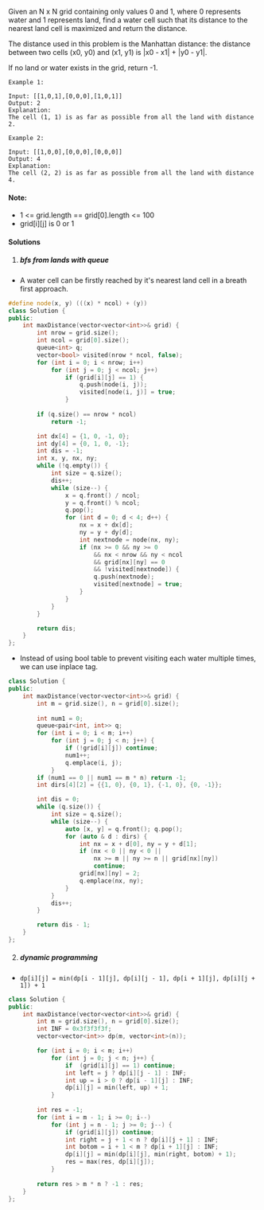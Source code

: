 Given an N x N grid containing only values 0 and 1, where 0 represents water and 1 represents land, find a water cell such that its distance to the nearest land cell is maximized and return the distance.

The distance used in this problem is the Manhattan distance: the distance between two cells (x0, y0) and (x1, y1) is |x0 - x1| + |y0 - y1|.

If no land or water exists in the grid, return -1.



```
Example 1:

Input: [[1,0,1],[0,0,0],[1,0,1]]
Output: 2
Explanation: 
The cell (1, 1) is as far as possible from all the land with distance 2.

Example 2:

Input: [[1,0,0],[0,0,0],[0,0,0]]
Output: 4
Explanation: 
The cell (2, 2) is as far as possible from all the land with distance 4.
```



#### Note:

-    1 <= grid.length == grid[0].length <= 100
-    grid[i][j] is 0 or 1


#### Solutions


1. ##### bfs from lands with queue

- A water cell can be firstly reached by it's nearest land cell in a breath first approach.

```c++
#define node(x, y) (((x) * ncol) + (y))
class Solution {
public:
    int maxDistance(vector<vector<int>>& grid) {
        int nrow = grid.size();
        int ncol = grid[0].size();
        queue<int> q;
        vector<bool> visited(nrow * ncol, false);
        for (int i = 0; i < nrow; i++)
            for (int j = 0; j < ncol; j++)
                if (grid[i][j] == 1) {
                    q.push(node(i, j));
                    visited[node(i, j)] = true;
                }
        
        if (q.size() == nrow * ncol)
            return -1;

        int dx[4] = {1, 0, -1, 0};
        int dy[4] = {0, 1, 0, -1};
        int dis = -1;
        int x, y, nx, ny;
        while (!q.empty()) {
            int size = q.size();
            dis++;
            while (size--) {
                x = q.front() / ncol;
                y = q.front() % ncol;
                q.pop();
                for (int d = 0; d < 4; d++) {
                    nx = x + dx[d];
                    ny = y + dy[d];
                    int nextnode = node(nx, ny);
                    if (nx >= 0 && ny >= 0 
                        && nx < nrow && ny < ncol
                        && grid[nx][ny] == 0
                        && !visited[nextnode]) {
                        q.push(nextnode);
                        visited[nextnode] = true;
                    }
                }
            }
        }

        return dis;
    }
};
```

- Instead of using bool table to prevent visiting each water multiple times, we can use inplace tag.

```c++
class Solution {
public:
    int maxDistance(vector<vector<int>>& grid) {
        int m = grid.size(), n = grid[0].size();
        
        int num1 = 0;
        queue<pair<int, int>> q;
        for (int i = 0; i < m; i++)
            for (int j = 0; j < n; j++) {
                if (!grid[i][j]) continue;
                num1++;
                q.emplace(i, j);
            }
        if (num1 == 0 || num1 == m * n) return -1;
        int dirs[4][2] = {{1, 0}, {0, 1}, {-1, 0}, {0, -1}};

        int dis = 0;
        while (q.size()) {
            int size = q.size();
            while (size--) {
                auto [x, y] = q.front(); q.pop();
                for (auto & d : dirs) {
                    int nx = x + d[0], ny = y + d[1];
                    if (nx < 0 || ny < 0 || 
                        nx >= m || ny >= n || grid[nx][ny])
                        continue;
                    grid[nx][ny] = 2;
                    q.emplace(nx, ny);
                }
            }
            dis++;
        }

        return dis - 1;
    }
};
```


2. ##### dynamic programming

- `dp[i][j] = min(dp[i - 1][j], dp[i][j - 1], dp[i + 1][j], dp[i][j + 1]) + 1`


```c++
class Solution {
public:
    int maxDistance(vector<vector<int>>& grid) {
        int m = grid.size(), n = grid[0].size();
        int INF = 0x3f3f3f3f;
        vector<vector<int>> dp(m, vector<int>(n));

        for (int i = 0; i < m; i++)
            for (int j = 0; j < n; j++) {
                if  (grid[i][j] == 1) continue;
                int left = j ? dp[i][j - 1] : INF;
                int up = i > 0 ? dp[i - 1][j] : INF;
                dp[i][j] = min(left, up) + 1;
            }
        
        int res = -1;
        for (int i = m - 1; i >= 0; i--)
            for (int j = n - 1; j >= 0; j--) {
                if (grid[i][j]) continue;
                int right = j + 1 < n ? dp[i][j + 1] : INF;
                int botom = i + 1 < m ? dp[i + 1][j] : INF;
                dp[i][j] = min(dp[i][j], min(right, botom) + 1);
                res = max(res, dp[i][j]);
            }
        
        return res > m * n ? -1 : res;
    }
};
```